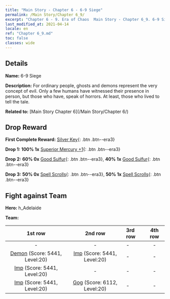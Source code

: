 ```yaml
---
title: "Main Story - Chapter 6 - 6-9 Siege"
permalink: /Main Story/Chapter 6_9/
excerpt: "Chapter 6 - 9. Era of Chaos  Main Story - Chapter 6_9. 6-9 Siege"
last_modified_at: 2021-04-14
locale: en
ref: "Chapter 6_9.md"
toc: false
classes: wide
---
```


## Details

 **Name:** 6-9 Siege

 **Description:** For ordinary people, ghosts and demons represent the very concept of evil. Only a few humans have witnessed their presence in person, but those who have, speak of horrors. At least, those who lived to tell the tale.

 **Related to:** [Main Story Chapter 6](/Main Story/Chapter 6/)

## Drop Reward

 **First Complete Reward:** [Silver Key](/Items/con_693/){: .btn .btn--era3}

 **Drop 1:** **100% 1x** [Superior Mercury +1](/Items/mat_21/){: .btn .btn--era3}

 **Drop 2:** **60% 0x** [Good Sulfur](/Items/mat_15/){: .btn .btn--era3}, **40% 1x** [Good Sulfur](/Items/mat_15/){: .btn .btn--era3}

 **Drop 3:** **50% 0x** [Spell Scrolls](/Items/con_694/){: .btn .btn--era3}, **50% 1x** [Spell Scrolls](/Items/con_694/){: .btn .btn--era3}


## Fight against Team
 **Hero:** h_Adelaide

 **Team:**


  | 1st row | 2nd row | 3rd row | 4th row |
  |:----:|:----:|:----|:----:|
  | - | - | - | - |
  | [Demon](/units/Demon/) (Score: 5441, Level:20)  | [Imp](/units/Imp/) (Score: 5441, Level:20)  | - | - |
  | [Imp](/units/Imp/) (Score: 5441, Level:20)  | - | - | - |
  | [Imp](/units/Imp/) (Score: 5441, Level:20)  | [Gog](/units/Gog/) (Score: 6112, Level:20)  | - | - |


